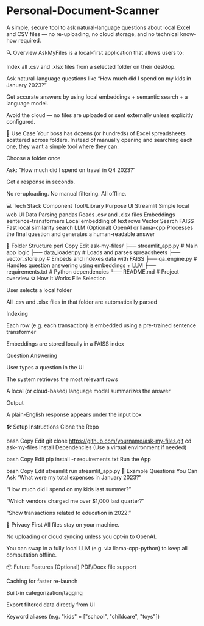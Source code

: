 # Personal-Document-Scanner

A simple, secure tool to ask natural-language questions about local Excel and CSV files — no re-uploading, no cloud storage, and no technical know-how required.

🔍 Overview
AskMyFiles is a local-first application that allows users to:

Index all .csv and .xlsx files from a selected folder on their desktop.

Ask natural-language questions like “How much did I spend on my kids in January 2023?”

Get accurate answers by using local embeddings + semantic search + a language model.

Avoid the cloud — no files are uploaded or sent externally unless explicitly configured.

🎯 Use Case
Your boss has dozens (or hundreds) of Excel spreadsheets scattered across folders. Instead of manually opening and searching each one, they want a simple tool where they can:

Choose a folder once

Ask: “How much did I spend on travel in Q4 2023?”

Get a response in seconds.

No re-uploading. No manual filtering. All offline.

💻 Tech Stack
Component	Tool/Library	Purpose
UI	Streamlit	Simple local web UI
Data Parsing	pandas	Reads .csv and .xlsx files
Embeddings	sentence-transformers	Local embedding of text rows
Vector Search	FAISS	Fast local similarity search
LLM (Optional)	OpenAI or llama-cpp	Processes the final question and generates a human-readable answer

📁 Folder Structure
perl
Copy
Edit
ask-my-files/
├── streamlit_app.py        # Main app logic
├── data_loader.py          # Loads and parses spreadsheets
├── vector_store.py         # Embeds and indexes data with FAISS
├── qa_engine.py            # Handles question answering using embeddings + LLM
├── requirements.txt        # Python dependencies
└── README.md               # Project overview
⚙️ How It Works
File Selection

User selects a local folder

All .csv and .xlsx files in that folder are automatically parsed

Indexing

Each row (e.g. each transaction) is embedded using a pre-trained sentence transformer

Embeddings are stored locally in a FAISS index

Question Answering

User types a question in the UI

The system retrieves the most relevant rows

A local (or cloud-based) language model summarizes the answer

Output

A plain-English response appears under the input box

🛠 Setup Instructions
Clone the Repo

bash
Copy
Edit
git clone https://github.com/yourname/ask-my-files.git
cd ask-my-files
Install Dependencies
(Use a virtual environment if needed)

bash
Copy
Edit
pip install -r requirements.txt
Run the App

bash
Copy
Edit
streamlit run streamlit_app.py
🧪 Example Questions You Can Ask
“What were my total expenses in January 2023?”

“How much did I spend on my kids last summer?”

“Which vendors charged me over $1,000 last quarter?”

“Show transactions related to education in 2022.”

🔐 Privacy First
All files stay on your machine.

No uploading or cloud syncing unless you opt-in to OpenAI.

You can swap in a fully local LLM (e.g. via llama-cpp-python) to keep all computation offline.

📦 Future Features (Optional)
PDF/Docx file support

Caching for faster re-launch

Built-in categorization/tagging

Export filtered data directly from UI

Keyword aliases (e.g. "kids" = ["school", "childcare", "toys"])